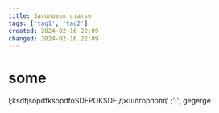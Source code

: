 ```yaml
---
title: Заголовок статьи
tags: ['tag1', 'tag2']
created: 2024-02-16 22:09
changed: 2024-02-16 22:09
---
```

# some
l;ksdfjsopdfksopdfoSDFPOKSDF
джшлгорполд'
;'l';
gegerge
